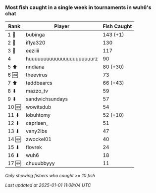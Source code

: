 ### Most fish caught in a single week in tournaments in wuh6's chat
| Rank | Player | Fish Caught |
|------|--------|-----------|
| 1 🥇  | bubinga  | 143 (+1) |
| 2 🥈  | iflya320  | 130 |
| 3 🥉  | eeziiii  | 117 |
| 4  | huuuuuuuuuuuuuuuuuuuuuurz  | 90 |
| 5 ⬆ | nndiana  | 80 (+30) |
| 6 🆕 | theevirus  | 73 |
| 7 ⬆ | teddbearcs  | 66 (+43) |
| 8 ⬇ | mazzo_tv  | 59 |
| 9 ⬇ | sandwichsundays  | 57 |
| 10 🆕 | wowitsdub  | 54 |
| 11 ⬇ | lobuhtomy  | 52 (+10) |
| 12 ⬇ | caprisen_  | 51 |
| 13 ⬇ | veny2lbs  | 47 |
| 14 🆕 | zwockel01  | 40 |
| 15 ⬇ | flovrek  | 24 |
| 16 ⬇ | wuh6  | 18 |
| 17 🆕 | chuuubbyyy  | 11 |

_Only showing fishers who caught >= 10 fish_

_Last updated at 2025-01-01 11:08:04 UTC_